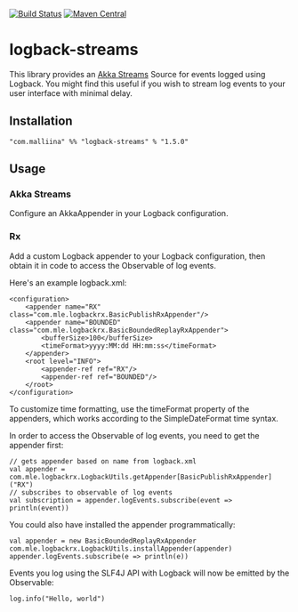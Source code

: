 [![Build Status](https://travis-ci.org/malliina/logback-rx.png?branch=master)](https://travis-ci.org/malliina/logback-rx)
[![Maven Central](https://img.shields.io/maven-central/v/com.malliina/logback-rx_2.11.svg)](https://search.maven.org/#search%7Cga%7C1%7Cg%3A%22com.malliina%22%20AND%20a%3A%22logback-rx_2.11%22)

# logback-streams

This library provides an [Akka Streams](https://doc.akka.io/docs/akka/2.5/stream/) Source for events logged using Logback.
You might find this useful if you wish to stream log events to your user interface with minimal delay.

## Installation

    "com.malliina" %% "logback-streams" % "1.5.0"

## Usage

### Akka Streams

Configure an AkkaAppender in your Logback configuration.

### Rx

Add a custom Logback appender to your Logback configuration, then obtain it in code to access the Observable of log 
events.

Here's an example logback.xml:

    <configuration>
        <appender name="RX" class="com.mle.logbackrx.BasicPublishRxAppender"/>
        <appender name="BOUNDED" class="com.mle.logbackrx.BasicBoundedReplayRxAppender">
            <bufferSize>100</bufferSize>
            <timeFormat>yyyy:MM:dd HH:mm:ss</timeFormat>
        </appender>
        <root level="INFO">
            <appender-ref ref="RX"/>
            <appender-ref ref="BOUNDED"/>
        </root>
    </configuration>

To customize time formatting, use the timeFormat property of the appenders, which works according to the 
SimpleDateFormat time syntax.

In order to access the Observable of log events, you need to get the appender first:

    // gets appender based on name from logback.xml
    val appender = com.mle.logbackrx.LogbackUtils.getAppender[BasicPublishRxAppender]("RX")
    // subscribes to observable of log events
    val subscription = appender.logEvents.subscribe(event => println(event))

You could also have installed the appender programmatically:

    val appender = new BasicBoundedReplayRxAppender
    com.mle.logbackrx.LogbackUtils.installAppender(appender)
    appender.logEvents.subscribe(e => println(e))

Events you log using the SLF4J API with Logback will now be emitted by the Observable:

    log.info("Hello, world")
